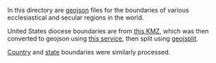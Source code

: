 In this directory are [geojson](https://en.wikipedia.org/wiki/GeoJSON) files for the boundaries of various ecclesiastical and secular regions in the world.

United States diocese boundaries are from [this KMZ](https://www.arcgis.com/home/item.html?id=69960b690e6e4cb3aef6fc2e5ad39456), which was then converted to geojson using [this service](https://mygeodata.cloud/converter/kmz-to-json), then split using [geojsplit](https://github.com/woodb/geojsplit).

[Country](https://github.com/datasets/geo-countries/blob/master/data/countries.geojson) and [state](https://github.com/mapbox/mapboxgl-jupyter/blob/master/examples/data/us-states.geojson) boundaries were similarly processed.

